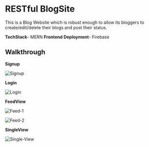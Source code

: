 # RESTful BlogSite

This is a Blog Website which is robust enough to allow its bloggers to create/edit/delete their blogs and post their status.

**TechStack**- MERN
**Frontend Deployment**- Firebase
## Walkthrough

**Signup**

![Signup](https://user-images.githubusercontent.com/43987867/100772484-a618a780-3425-11eb-9370-523372b63ac3.png)

**Login**

![Login](https://user-images.githubusercontent.com/43987867/100772614-d6f8dc80-3425-11eb-9d7f-744aed5e69d0.png)

**FeedView**

![Feed-1](https://user-images.githubusercontent.com/43987867/100772679-ee37ca00-3425-11eb-8f6f-5ff6e44259e9.png)

![Feed-2](https://user-images.githubusercontent.com/43987867/100772681-ef68f700-3425-11eb-80c0-578ba7f49447.png)

**SingleView**

![Single-View](https://user-images.githubusercontent.com/43987867/100772790-11627980-3426-11eb-8b82-8b050cd97087.png)
